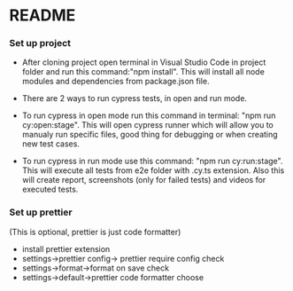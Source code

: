 # README

### Set up project

- After cloning project open terminal in Visual Studio Code in project folder and run this command:"npm install". This will install all node modules and dependencies from package.json file.

- There are 2 ways to run cypress tests, in open and run mode.
- To run cypress in open mode run this command in terminal: "npm run cy:open:stage". This will open cypress runner which will allow you to manualy run specific files, good thing for debugging or when creating new test cases.
- To run cypress in run mode use this command: "npm run cy:run:stage". This will execute all tests from e2e folder with .cy.ts extension. Also this will create report, screenshots (only for failed tests) and videos for executed tests.

### Set up prettier

(This is optional, prettier is just code formatter)

- install prettier extension
- settings->prettier config-> prettier require config check
- settings->format->format on save check
- settings->default->prettier code formatter choose
